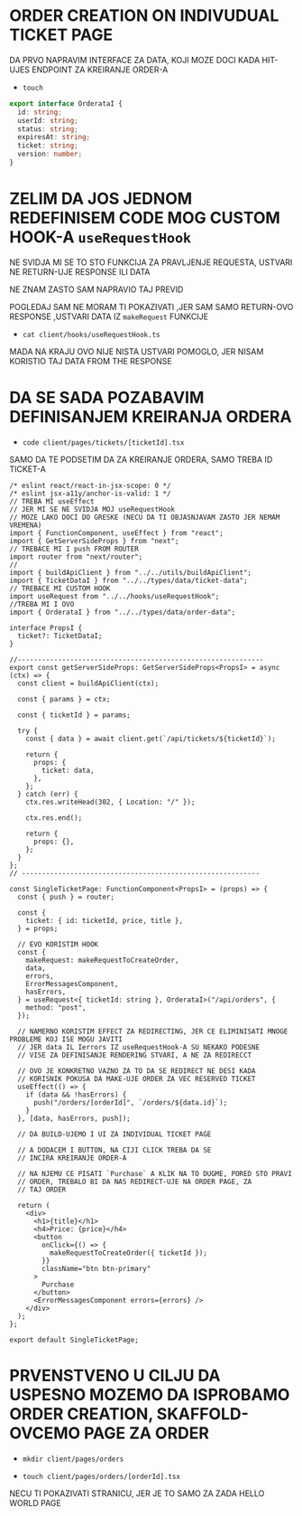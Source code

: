 # ORDER CREATION ON INDIVUDUAL TICKET PAGE

DA PRVO NAPRAVIM INTERFACE ZA DATA, KOJI MOZE DOCI KADA HIT-UJES ENDPOINT ZA KREIRANJE ORDER-A

- `touch `

```ts
export interface OrderataI {
  id: string;
  userId: string;
  status: string;
  expiresAt: string;
  ticket: string;
  version: number;
}

```

# ZELIM DA JOS JEDNOM REDEFINISEM CODE MOG CUSTOM HOOK-A `useRequestHook`

NE SVIDJA MI SE TO STO FUNKCIJA ZA PRAVLJENJE REQUESTA, USTVARI NE RETURN-UJE RESPONSE ILI DATA

NE ZNAM ZASTO SAM NAPRAVIO TAJ PREVID

POGLEDAJ SAM NE MORAM TI POKAZIVATI ,JER SAM SAMO RETURN-OVO RESPONSE ,USTVARI DATA IZ `makeRequest` FUNKCIJE

- `cat client/hooks/useRequestHook.ts`

MADA NA KRAJU OVO NIJE NISTA USTVARI POMOGLO, JER NISAM KORISTIO TAJ DATA FROM THE RESPONSE

# DA SE SADA POZABAVIM DEFINISANJEM KREIRANJA ORDERA

- `code client/pages/tickets/[ticketId].tsx`

SAMO DA TE PODSETIM DA ZA KREIRANJE ORDERA, SAMO TREBA ID TICKET-A

```tsx
/* eslint react/react-in-jsx-scope: 0 */
/* eslint jsx-a11y/anchor-is-valid: 1 */
// TREBA MI useEffect
// JER MI SE NE SVIDJA MOJ useRequestHook
// MOZE LAKO DOCI DO GRESKE (NECU DA TI OBJASNJAVAM ZASTO JER NEMAM VREMENA)
import { FunctionComponent, useEffect } from "react";
import { GetServerSideProps } from "next";
// TREBACE MI I push FROM ROUTER
import router from "next/router";
//
import { buildApiClient } from "../../utils/buildApiClient";
import { TicketDataI } from "../../types/data/ticket-data";
// TREBACE MI CUSTOM HOOK
import useRequest from "../../hooks/useRequestHook";
//TREBA MI I OVO
import { OrderataI } from "../../types/data/order-data";

interface PropsI {
  ticket?: TicketDataI;
}

//-------------------------------------------------------------
export const getServerSideProps: GetServerSideProps<PropsI> = async (ctx) => {
  const client = buildApiClient(ctx);

  const { params } = ctx;

  const { ticketId } = params;

  try {
    const { data } = await client.get(`/api/tickets/${ticketId}`);

    return {
      props: {
        ticket: data,
      },
    };
  } catch (err) {
    ctx.res.writeHead(302, { Location: "/" });

    ctx.res.end();

    return {
      props: {},
    };
  }
};
// -----------------------------------------------------------

const SingleTicketPage: FunctionComponent<PropsI> = (props) => {
  const { push } = router;

  const {
    ticket: { id: ticketId, price, title },
  } = props;

  // EVO KORISTIM HOOK
  const {
    makeRequest: makeRequestToCreateOrder,
    data,
    errors,
    ErrorMessagesComponent,
    hasErrors,
  } = useRequest<{ ticketId: string }, OrderataI>("/api/orders", {
    method: "post",
  });

  // NAMERNO KORISTIM EFFECT ZA REDIRECTING, JER CE ELIMINISATI MNOGE PROBLEME KOJ ISE MOGU JAVITI
  // JER data IL Ierrors IZ useRequestHook-A SU NEKAKO PODESNE
  // VISE ZA DEFINISANJE RENDERING STVARI, A NE ZA REDIRECCT

  // OVO JE KONKRETNO VAZNO ZA TO DA SE REDIRECT NE DESI KADA
  // KORISNIK POKUSA DA MAKE-UJE ORDER ZA VEC RESERVED TICKET
  useEffect(() => {
    if (data && !hasErrors) {
      push("/orders/[orderId]", `/orders/${data.id}`);
    }
  }, [data, hasErrors, push]);

  // DA BUILD-UJEMO I UI ZA INDIVIDUAL TICKET PAGE

  // A DODACEM I BUTTON, NA CIJI CLICK TREBA DA SE
  // INCIRA KREIRANJE ORDER-A

  // NA NJEMU CE PISATI `Purchase` A KLIK NA TO DUGME, PORED STO PRAVI
  // ORDER, TREBALO BI DA NAS REDIRECT-UJE NA ORDER PAGE, ZA
  // TAJ ORDER

  return (
    <div>
      <h1>{title}</h1>
      <h4>Price: {price}</h4>
      <button
        onClick={() => {
          makeRequestToCreateOrder({ ticketId });
        }}
        className="btn btn-primary"
      >
        Purchase
      </button>
      <ErrorMessagesComponent errors={errors} />
    </div>
  );
};

export default SingleTicketPage;

```

# PRVENSTVENO U CILJU DA USPESNO MOZEMO DA ISPROBAMO ORDER CREATION, SKAFFOLD-OVCEMO PAGE ZA ORDER

- `mkdir client/pages/orders`

- `touch client/pages/orders/[orderId].tsx`

NECU TI POKAZIVATI STRANICU, JER JE TO SAMO ZA ZADA HELLO WORLD PAGE
